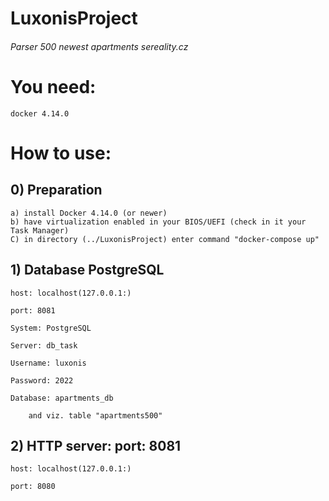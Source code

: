 # LuxonisProject
###### Parser 500 newest apartments sereality.cz

# You need:
    docker 4.14.0
    

# How to use:

## 0) Preparation
    a) install Docker 4.14.0 (or newer)
    b) have virtualization enabled in your BIOS/UEFI (check in it your Task Manager)
    C) in directory (../LuxonisProject) enter command "docker-compose up"

## 1) Database PostgreSQL

    host: localhost(127.0.0.1:)
    
    port: 8081
        
    System: PostgreSQL
    
    Server: db_task
    
    Username: luxonis
    
    Password: 2022
    
    Database: apartments_db
        
        and viz. table "apartments500"
    
    
    
## 2) HTTP server:  port: 8081

    host: localhost(127.0.0.1:)
    
    port: 8080
